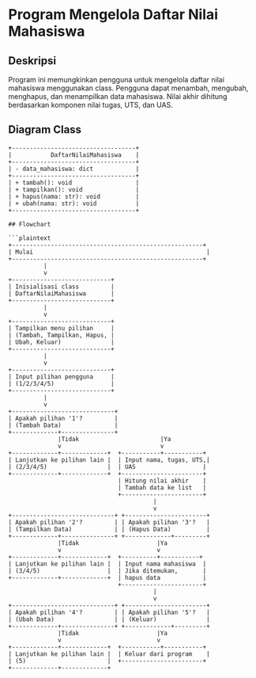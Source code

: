 # Program Mengelola Daftar Nilai Mahasiswa

## Deskripsi
Program ini memungkinkan pengguna untuk mengelola daftar nilai mahasiswa menggunakan class. Pengguna dapat menambah, mengubah, menghapus, dan menampilkan data mahasiswa. Nilai akhir dihitung berdasarkan komponen nilai tugas, UTS, dan UAS.

## Diagram Class

```plaintext
+-----------------------------------+
|           DaftarNilaiMahasiswa    |
+-----------------------------------+
| - data_mahasiswa: dict            |
+-----------------------------------+
| + tambah(): void                  |
| + tampilkan(): void               |
| + hapus(nama: str): void          |
| + ubah(nama: str): void           |
+-----------------------------------+

## Flowchart

```plaintext
+------------------------------------------------------+
| Mulai                                                 |
+------------------------------------------------------+
          |
          v
+----------------------------+
| Inisialisasi class         |
| DaftarNilaiMahasiswa       |
+----------------------------+
          |
          v
+----------------------------+
| Tampilkan menu pilihan     |
| (Tambah, Tampilkan, Hapus, |
| Ubah, Keluar)              |
+----------------------------+
          |
          v
+----------------------------+
| Input pilihan pengguna     |
| (1/2/3/4/5)                |
+----------------------------+
          |
          v
+-----------------------------+
| Apakah pilihan '1'?         |
| (Tambah Data)               |
+-------------+---------------+
              |Tidak                       |Ya
              v                            v
+-------------+-------------+  +-----------+-----------+
| Lanjutkan ke pilihan lain |  | Input nama, tugas, UTS,|
| (2/3/4/5)                 |  | UAS                   |
+-------------+-------------+  +-----------------------+
                               | Hitung nilai akhir    |
                               | Tambah data ke list   |
                               +-----------------------+
                                         |
                                         v
+-----------------------------+ +-----------------------+
| Apakah pilihan '2'?         | | Apakah pilihan '3'?   |
| (Tampilkan Data)            | | (Hapus Data)          |
+-------------+---------------+ +-------------+---------+
              |Tidak                      |Ya
              v                           v
+-------------+-------------+  +----------+-----------+
| Lanjutkan ke pilihan lain |  | Input nama mahasiswa  |
| (3/4/5)                   |  | Jika ditemukan,       |
+-------------+-------------+  | hapus data            |
                               +-----------------------+
                                         |
                                         v
+-----------------------------+ +-----------------------+
| Apakah pilihan '4'?         | | Apakah pilihan '5'?   |
| (Ubah Data)                 | | (Keluar)              |
+-------------+---------------+ +-------------+---------+
              |Tidak                      |Ya
              v                           v
+-------------+-------------+  +-----------+-----------+
| Lanjutkan ke pilihan lain |  | Keluar dari program    |
| (5)                       |  +-----------------------+
+-------------+-------------+
